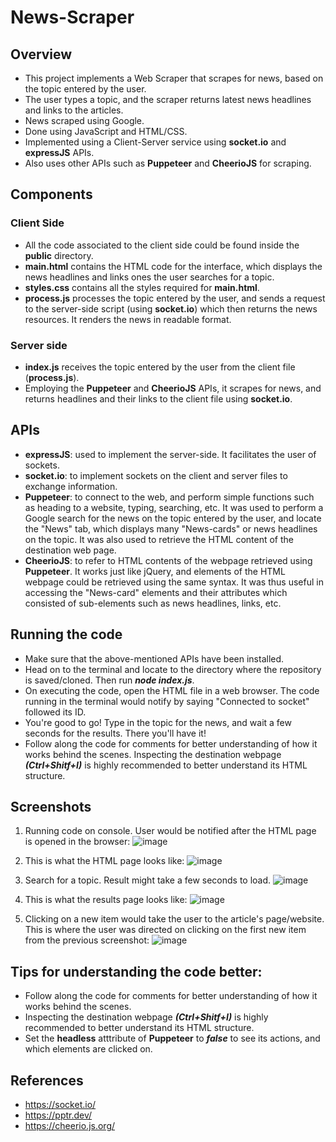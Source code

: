 # News-Scraper

## Overview
- This project implements a Web Scraper that scrapes for news, based on the topic entered by the user.
- The user types a topic, and the scraper returns latest news headlines and links to the articles.
- News scraped using Google.
- Done using JavaScript and HTML/CSS.
- Implemented using a Client-Server service using **socket.io** and **expressJS** APIs.
- Also uses other APIs such as **Puppeteer** and **CheerioJS** for scraping.

## Components
### Client Side
- All the code associated to the client side could be found inside the **public** directory.
- **main.html** contains the HTML code for the interface, which displays the news headlines and links ones the user searches for a topic.
- **styles.css** contains all the styles required for **main.html**.
- **process.js** processes the topic entered by the user, and sends a request to the server-side script (using **socket.io**) which then returns the news resources. It renders the news in readable format.

### Server side
- **index.js** receives the topic entered by the user from the client file (**process.js**). 
- Employing the **Puppeteer** and **CheerioJS** APIs, it scrapes for news, and returns headlines and their links to the client file using **socket.io**.

## APIs
- **expressJS**: used to implement the server-side. It facilitates the user of sockets.
- **socket.io**: to implement sockets on the client and server files to exchange information.
- **Puppeteer**: to connect to the web, and perform simple functions such as heading to a website, typing, searching, etc. It was used to perform a Google search for the news on the topic entered by the user, and locate the "News" tab, which displays many "News-cards" or news headlines on the topic. It was also used to retrieve the HTML content of the destination web page. 
- **CheerioJS**: to refer to HTML contents of the webpage retrieved using **Puppeteer**. It works just like jQuery, and elements of the HTML webpage could be retrieved using the same syntax. It was thus useful in accessing the "News-card" elements and their attributes which consisted of sub-elements such as news headlines, links, etc. 

## Running the code
- Make sure that the above-mentioned APIs have been installed.
- Head on to the terminal and locate to the directory where the repository is saved/cloned. Then run ***node index.js***.
- On executing the code, open the HTML file in a web browser. The code running in the terminal would notify by saying "Connected to socket" followed its ID.
- You're good to go! Type in the topic for the news, and wait a few seconds for the results. There you'll have it!
- Follow along the code for comments for better understanding of how it works behind the scenes. Inspecting the destination webpage ***(Ctrl+Shitf+I)*** is highly recommended to better understand its HTML structure.

## Screenshots
1. Running code on console. User would be notified after the HTML page is opened in the browser:
![image](https://user-images.githubusercontent.com/60074628/118596936-a89b6d80-b7c9-11eb-897a-219c0d547d25.png)

2. This is what the HTML page looks like:
![image](https://user-images.githubusercontent.com/60074628/118597054-ccf74a00-b7c9-11eb-8cba-541c940a2be2.png)

3. Search for a topic. Result might take a few seconds to load.
![image](https://user-images.githubusercontent.com/60074628/118597296-21022e80-b7ca-11eb-9601-d7dbecd66f99.png)

4. This is what the results page looks like:
![image](https://user-images.githubusercontent.com/60074628/118597493-5eff5280-b7ca-11eb-9cff-6534d58acd7d.png)

5. Clicking on a new item would take the user to the article's page/website. This is where the user was directed on clicking on the first new item from the previous screenshot:
![image](https://user-images.githubusercontent.com/60074628/118597695-a685de80-b7ca-11eb-887e-aa258d37b900.png)

## Tips for understanding the code better:
- Follow along the code for comments for better understanding of how it works behind the scenes. 
- Inspecting the destination webpage ***(Ctrl+Shitf+I)*** is highly recommended to better understand its HTML structure.
- Set the **headless** atttribute of **Puppeteer** to ***false*** to see its actions, and which elements are clicked on.

## References
- https://socket.io/
- https://pptr.dev/
- https://cheerio.js.org/
